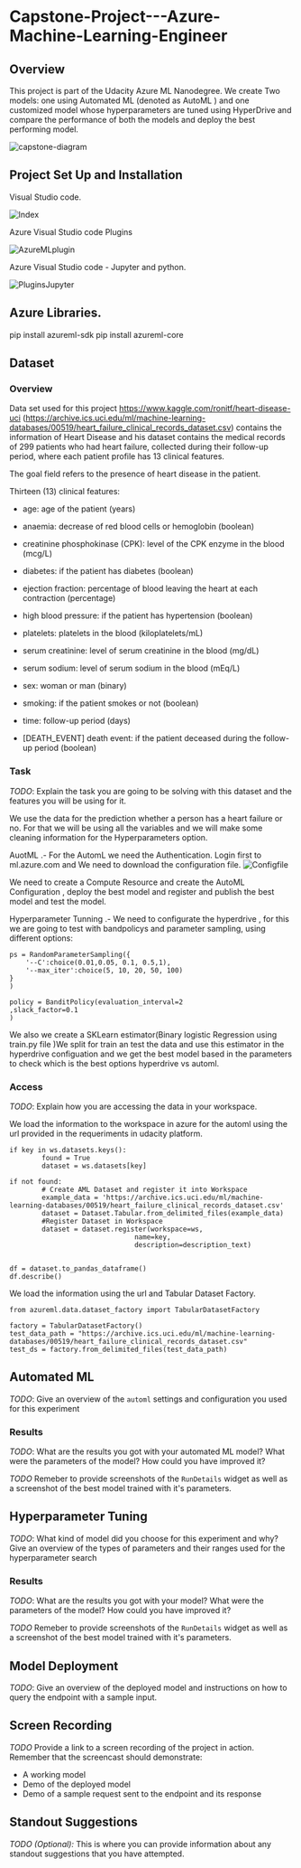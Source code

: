 # Capstone-Project---Azure-Machine-Learning-Engineer

## Overview
This project is part of the Udacity Azure ML Nanodegree.
We create Two models: one using Automated ML (denoted as AutoML ) and one customized model whose hyperparameters are tuned using HyperDrive and compare the performance of both the models and deploy the best performing model.


![capstone-diagram](images/capstone-diagram.png)  

## Project Set Up and Installation

Visual Studio code.

![Index](images/Index.png)

Azure Visual Studio code Plugins

![AzureMLplugin](images/AzureMLplugin.png)  

Azure Visual Studio code - Jupyter and python.

![PluginsJupyter](images/PluginsJupyter.png)  


## Azure Libraries.
pip install azureml-sdk
pip install azureml-core


## Dataset

### Overview

Data set used for this project https://www.kaggle.com/ronitf/heart-disease-uci  (https://archive.ics.uci.edu/ml/machine-learning-databases/00519/heart_failure_clinical_records_dataset.csv) contains the information of Heart Disease and his dataset contains the medical records of 299 patients who had heart failure, collected during their follow-up period, where each patient profile has 13 clinical features.

 The goal field refers to the presence of heart disease in the patient.


Thirteen (13) clinical features:

- age: age of the patient (years)
- anaemia: decrease of red blood cells or hemoglobin (boolean)
- creatinine phosphokinase (CPK): level of the CPK enzyme in the blood (mcg/L)
- diabetes: if the patient has diabetes (boolean)
- ejection fraction: percentage of blood leaving the heart at each contraction (percentage)
- high blood pressure: if the patient has hypertension (boolean)
- platelets: platelets in the blood (kiloplatelets/mL)

- serum creatinine: level of serum creatinine in the blood (mg/dL)
- serum sodium: level of serum sodium in the blood (mEq/L)
- sex: woman or man (binary)
- smoking: if the patient smokes or not (boolean)
- time: follow-up period (days)
- [DEATH_EVENT] death event: if the patient deceased during the follow-up period (boolean)

### Task
*TODO*: Explain the task you are going to be solving with this dataset and the features you will be using for it.

We use the data for the prediction whether a person has a heart failure or no. For that we will be using all the variables and we will make some cleaning information for the Hyperparameters option.

AuotML .- For the AutomL we need the Authentication. Login first to ml.azure.com and We need to download the configuration file.
![Configfile](images/Configfile.png)

We need to create a Compute Resource and create the  AutoML Configuration , deploy the best model and register and publish the best model and test the model. 

Hyperparameter Tunning .- We need to configurate the hyperdrive , for this we are going to test with bandpolicys and parameter sampling, using different options: 

    ps = RandomParameterSampling({
		'--C':choice(0.01,0.05, 0.1, 0.5,1),
		'--max_iter':choice(5, 10, 20, 50, 100)
	}
    )

    policy = BanditPolicy(evaluation_interval=2
    ,slack_factor=0.1
    )


We also we create a SKLearn estimator(Binary logistic Regression using train.py file  )We split for train an test the data and use this estimator in the hyperdrive configuation and we get the best model based in the parameters to check which is the best options hyperdrive vs automl.
 

### Access
*TODO*: Explain how you are accessing the data in your workspace.

We load the information to the workspace in azure for the automl using the url provided in the requeriments in udacity platform. 

    if key in ws.datasets.keys(): 
            found = True
            dataset = ws.datasets[key] 

    if not found:
            # Create AML Dataset and register it into Workspace
            example_data = 'https://archive.ics.uci.edu/ml/machine-learning-databases/00519/heart_failure_clinical_records_dataset.csv'
            dataset = Dataset.Tabular.from_delimited_files(example_data)        
            #Register Dataset in Workspace
            dataset = dataset.register(workspace=ws,
                                   name=key,
                                   description=description_text)


    df = dataset.to_pandas_dataframe()
    df.describe()

We load the information using the url and Tabular Dataset Factory.

    from azureml.data.dataset_factory import TabularDatasetFactory

    factory = TabularDatasetFactory()
    test_data_path = "https://archive.ics.uci.edu/ml/machine-learning-databases/00519/heart_failure_clinical_records_dataset.csv"
    test_ds = factory.from_delimited_files(test_data_path)

## Automated ML
*TODO*: Give an overview of the `automl` settings and configuration you used for this experiment

### Results
*TODO*: What are the results you got with your automated ML model? What were the parameters of the model? How could you have improved it?

*TODO* Remeber to provide screenshots of the `RunDetails` widget as well as a screenshot of the best model trained with it's parameters.

## Hyperparameter Tuning
*TODO*: What kind of model did you choose for this experiment and why? Give an overview of the types of parameters and their ranges used for the hyperparameter search


### Results
*TODO*: What are the results you got with your model? What were the parameters of the model? How could you have improved it?

*TODO* Remeber to provide screenshots of the `RunDetails` widget as well as a screenshot of the best model trained with it's parameters.

## Model Deployment
*TODO*: Give an overview of the deployed model and instructions on how to query the endpoint with a sample input.

## Screen Recording
*TODO* Provide a link to a screen recording of the project in action. Remember that the screencast should demonstrate:
- A working model
- Demo of the deployed  model
- Demo of a sample request sent to the endpoint and its response

## Standout Suggestions
*TODO (Optional):* This is where you can provide information about any standout suggestions that you have attempted.
